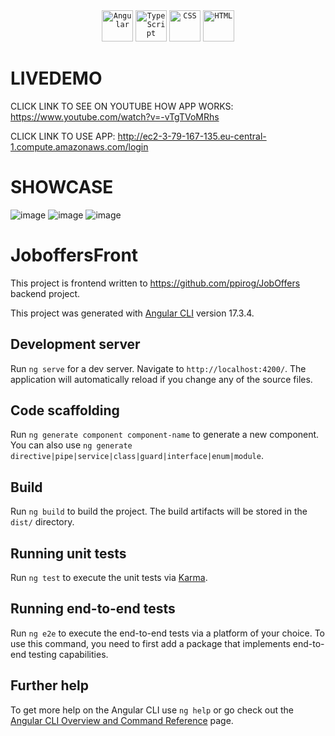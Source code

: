 <div align="center">
	<code><img width="50" src="https://user-images.githubusercontent.com/25181517/183890595-779a7e64-3f43-4634-bad2-eceef4e80268.png" alt="Angular" title="Angular"/></code>
	<code><img width="50" src="https://user-images.githubusercontent.com/25181517/183890598-19a0ac2d-e88a-4005-a8df-1ee36782fde1.png" alt="TypeScript" title="TypeScript"/></code>
	<code><img width="50" src="https://user-images.githubusercontent.com/25181517/183898674-75a4a1b1-f960-4ea9-abcb-637170a00a75.png" alt="CSS" title="CSS"/></code>
	<code><img width="50" src="https://user-images.githubusercontent.com/25181517/192158954-f88b5814-d510-4564-b285-dff7d6400dad.png" alt="HTML" title="HTML"/></code>
</div>

# LIVEDEMO

CLICK LINK TO SEE ON YOUTUBE HOW APP WORKS:
https://www.youtube.com/watch?v=-vTgTVoMRhs

CLICK LINK TO USE APP:
http://ec2-3-79-167-135.eu-central-1.compute.amazonaws.com/login

# SHOWCASE
![image](https://github.com/ppirog/joboffers-front/assets/126290295/0069206f-7f6c-4889-8462-4109d9adb702)
![image](https://github.com/ppirog/joboffers-front/assets/126290295/2611483b-018c-4c24-9ede-00e0d1f8678a)
![image](https://github.com/ppirog/joboffers-front/assets/126290295/97573ede-524b-4b58-97f9-568cb5ddb75f)


# JoboffersFront

This project is frontend written to https://github.com/ppirog/JobOffers backend project. 


This project was generated with [Angular CLI](https://github.com/angular/angular-cli) version 17.3.4.

## Development server

Run `ng serve` for a dev server. Navigate to `http://localhost:4200/`. The application will automatically reload if you change any of the source files.

## Code scaffolding

Run `ng generate component component-name` to generate a new component. You can also use `ng generate directive|pipe|service|class|guard|interface|enum|module`.

## Build

Run `ng build` to build the project. The build artifacts will be stored in the `dist/` directory.

## Running unit tests

Run `ng test` to execute the unit tests via [Karma](https://karma-runner.github.io).

## Running end-to-end tests

Run `ng e2e` to execute the end-to-end tests via a platform of your choice. To use this command, you need to first add a package that implements end-to-end testing capabilities.

## Further help

To get more help on the Angular CLI use `ng help` or go check out the [Angular CLI Overview and Command Reference](https://angular.io/cli) page.
